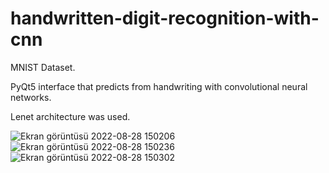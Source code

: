 # handwritten-digit-recognition-with-cnn

MNIST Dataset.

PyQt5 interface that predicts from handwriting with convolutional neural networks.

Lenet architecture was used.


![Ekran görüntüsü 2022-08-28 150206](https://user-images.githubusercontent.com/74551108/187073517-a8f1f0e4-6af7-407e-af5e-d9b152a07c10.png)
![Ekran görüntüsü 2022-08-28 150236](https://user-images.githubusercontent.com/74551108/187073521-1e6e4792-0956-4fe2-9978-92dd955ce904.png)
![Ekran görüntüsü 2022-08-28 150302](https://user-images.githubusercontent.com/74551108/187073524-4ba9c6f6-04d0-4f13-8ebc-6ba37f0ed517.png)
